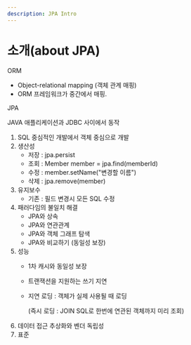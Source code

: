 ```yaml
---
description: JPA Intro
---
```


# 소개(about JPA)



ORM

* Object-relational mapping (객체 관계 매핑)
* ORM 프레임워크가 중간에서 매핑.

JPA

JAVA 애플리케이션과 JDBC 사이에서 동작

1. SQL 중심적인 개발에서 객체 중심으로 개발
2. 생산성
   * 저장 : jpa.persist
   * 조회 : Member member = jpa.find(memberId)
   * 수정 : member.setName("변경할 이름")
   * 삭제 : jpa.remove(member)
3. 유지보수
   * 기존 : 필드 변경시 모든 SQL 수정
4. 패러다임의 불일치 해결
   * JPA와 상속
   * JPA와 연관관계
   * JPA와 객체 그래프 탐색
   * JPA와 비교하기 (동일성 보장)
5. 성능
   * 1차 캐시와 동일성 보장
   * 트랜잭션을 지원하는 쓰기 지연
   *   지연 로딩 : 객체가 실제 사용될 때 로딩

       (즉시 로딩 : JOIN SQL로 한번에 연관된 객체까지 미리 조회)
6. 데이터 접근 추상화와 벤더 독립성
7. 표준
